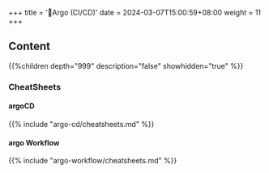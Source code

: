 +++
title = '🐙Argo (CI/CD)'
date = 2024-03-07T15:00:59+08:00
weight = 11
+++

## Content
{{%children depth="999" description="false" showhidden="true" %}}


### CheatSheets

#### argoCD
{{% include "argo-cd/cheatsheets.md" %}}

#### argo Workflow
{{% include "argo-workflow/cheatsheets.md" %}}